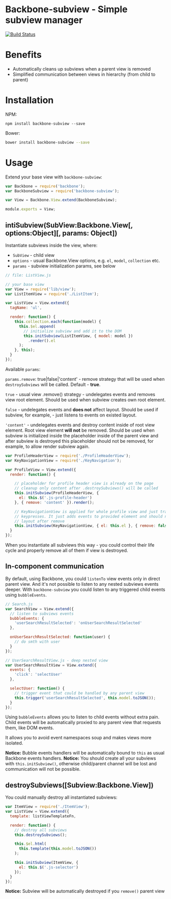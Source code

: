 # Backbone-subview - Simple subview manager
[![Build Status](https://travis-ci.org/ValeriiVasin/backbone-subview.svg?branch=master)](https://travis-ci.org/ValeriiVasin/backbone-subview)


# Benefits
* Automatically cleans up subviews when a parent view is removed
* Simplified communication between views in hierarchy (from child to parent)

# Installation
NPM:
```
npm install backbone-subview --save
```

Bower:
```bash
bower install backbone-subview --save
```

# Usage
Extend your base view with `backbone-subview`:

```js
var Backbone = require('backbone');
var BackboneSubview = require('backbone-subview');

var View = Backbone.View.extend(BackboneSubview);

module.exports = View;
```

## intiSubview(SubView:Backbone.View[, options:Object][, params: Object])
Instantiate subviews inside the view, where:

* `SubView` - child view
* `options` - usual Backbone.View options, e.g. `el`, `model`, `collection` etc.
* `params` - subview initialization params, see below

```js
// file: ListView.js

// your base view
var View = require('lib/view');
var ListItemView = require('./ListItem');

var ListView = View.extend({
  tagName: 'ul',

  render: function() {
    this.collection.each(function(model) {
      this.$el.append(
        // initialize subview and add it to the DOM
        this.initSubview(ListItemView, { model: model })
          .render().el
      );
    }, this);
  }
});
```

Available `params`:

`params.remove`: true|false|'content' - remove strategy that will be used when `destroySubviews` will be called. Default - **true**.

`true` - usual view .remove() strategy - undelegates events and removes view root element. Should be used when subview creates own root element.

`false` - undelegates events and **does not** affect layout. Should be used if subview, for example, - just listens to events on existed layout.

`'content'` - undelegates events and destroy content inside of root view element. Root view element **will not** be removed. Should be used when subview is initialized inside the placeholder inside of the parent view and after subview is destroyed this placeholder should not be removed, for example, to allow render subview again.

```js
var ProfileHeaderView = require('./ProfileHeaderView');
var KeyNavigationView = require('./KeyNavigation');

var ProfileView = View.extend({
  render: function() {

    // placeholder for profile header view is already on the page
    // cleanup only content after .destroySubviews() will be called
    this.initSubview(ProfileHeaderView, {
      el: this.$('.js-profile-header')
    }, { remove: 'content' }).render();

    // KeyNavigationView is applied for whole profile view and just tracks
    // keypresses. It just adds events to provided element and should not affect
    // layout after remove
    this.initSubview(KeyNavigationView, { el: this.el }, { remove: false });
  }
});
```

When you instantiate all subviews this way - you could control their life cycle and properly remove all of them if view is destroyed.

## In-component communication
By default, using Backbone, you could `listenTo` view events only in direct parent view. And it's not possible to listen to any nested subviews events deeper. With `backbone-subview` you could listen to any triggered child events using `bubbleEvents`.

```js
// Search.js
var SearchView = View.extend({
  // listen to subviews events
  bubbleEvents: {
    'userSearchResultSelected': 'onUserSearchResultSelected'
  },

  onUserSearchResultSelected: function(user) {
    // do smth with user
  }
});

// UserSearchResultView.js - deep nested view
var UserSearchResultView = View.extend({
  events: {
    'click': 'selectUser'
  },

  selectUser: function() {
    // trigger event that could be handled by any parent view
    this.trigger('userSearchResultSelected', this.model.toJSON());
  }
});
```

Using `bubbleEvents` allows you to listen to child events without extra pain. Child events will be automatically proxied to any parent view that requests them, like DOM events.

It allows you to avoid event namespaces soup and makes views more isolated.

**Notice:** Bubble events handlers will be automatically bound to `this` as usual Backbone events handlers.
**Notice:** You should create all your subviews with `this.initSubview()`, otherwise child/parent channel will be lost and communication will not be possible.

## destroySubviews([Subview:Backbone.View])
You could manually destroy all instantiated subviews:

```js
var ItemView = require('./ItemView');
var ListView = View.extend({
  template: listViewTemplateFn,

  render: function() {
    // destroy all subviews
    this.destroySubviews();

    this.$el.html(
      this.template(this.model.toJSON())
    );

    this.initSubview(ItemView, {
      el: this.$('.js-selector')
    });
  }
});
```

**Notice:** Subview will be automatically destroyed if you `remove()` parent view
